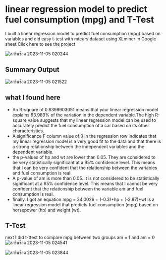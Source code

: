 # linear regression model to predict fuel consumption (mpg) and T-Test
I built a linear regression model to predict fuel consumption (mpg) based on variables and did easy t-test with mtcars dataset using XLminer in Google sheet
Click here to see the project

![สกรีนช็อต 2023-11-05 020244](https://github.com/Mvrkery/Data-Science-Bootcamp-Projects/assets/138161362/2bee7226-6bcc-451a-8a08-cf06b6517a7c)

## Summary Output

![สกรีนช็อต 2023-11-05 021522](https://github.com/Mvrkery/Data-Science-Bootcamp-Projects/assets/138161362/a24eb31f-ef8a-4a13-af8c-4467ba84bd6e)

## what I found here
- An R-square of 0.8398903051 means that your linear regression model explains 83.989% of the variation in the dependent variable.The high R-square value suggests that my linear regression model can be used to accurately predict the fuel consumption of a car based on its other characteristics.
- A significance F column value of 0 in the regression row indicates that my linear regression model is a very good fit to the data and that there is a strong relationship between the independent variables and the dependent variable.
- the p-values of hp and wt are lower than 0.05. They are considered to be very statistically significant at a 95% confidence level. This means that I can be very confident that the relationship between the variables and fuel consumption is real.
- A p-value of am is more than 0.05. It is not considered to be statistically significant at a 95% confidence level. This means that I cannot be very confident that the relationship between the variable am and fuel consumption is real.
- finally. I got an equation mpg = 34.0029 + (-0.3)*hp + (-2.87)*wt is a linear regression model that predicts fuel consumption (mpg) based on horsepower (hp) and weight (wt).

## T-Test
next I did t-ttest to compare mpg between two groups am = 1 and am = 0
![สกรีนช็อต 2023-11-05 024541](https://github.com/Mvrkery/Data-Science-Bootcamp-Projects/assets/138161362/6cd95088-b23b-43c5-b60a-e1747f1b3238)

![สกรีนช็อต 2023-11-05 023844](https://github.com/Mvrkery/Data-Science-Bootcamp-Projects/assets/138161362/d9630125-dfb0-4c2a-94cc-6a840c18bd8a)
